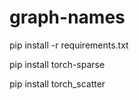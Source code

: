 # graph-names


pip install -r requirements.txt

pip install torch-sparse

pip install torch_scatter
